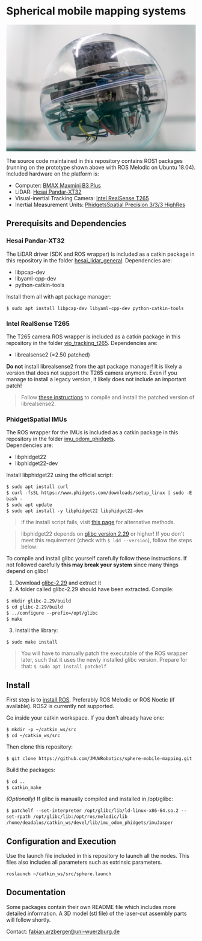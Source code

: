 # Spherical mobile mapping systems

![prototypeImage](https://github.com/JMUWRobotics/sphere-mobile-mapping/blob/main/delta_pose_filter/img/prototype.jpg?raw=true)

The source code maintained in this repository contains ROS1 packages (running on the prototype shown above with ROS Melodic on Ubuntu 18.04). Included hardware on the platform is:

- Computer: [BMAX Maxmini B3 Plus](https://www.bmaxit.com/Maxmini-B3-Plus-pd722218588.html)
- LiDAR: [Hesai Pandar-XT32](https://www.oxts.com/wp-content/uploads/2021/01/Hesai-PandarXT32_Brochure.pdf)
- Visual-inertial Tracking Camera: [Intel RealSense T265](https://www.intelrealsense.com/wp-content/uploads/2019/09/Intel_RealSense_Tracking_Camera_Datasheet_Rev004_release.pdf?_ga=2.85339993.1922532884.1743763554-46394901.1743498260)
- Inertial Measurement Units: [PhidgetsSpatial Precision 3/3/3 HighRes](https://www.phidgets.com/?prodid=1158#Tab_User_Guide) 

## Prerequisits and Dependencies

### Hesai Pandar-XT32

The LiDAR driver (SDK and ROS wrapper) is included as a catkin package in this repository in the folder [hesai\_lidar\_general](https://github.com/JMUWRobotics/sphere-mobile-mapping/tree/main/hesai_lidar_general).
Dependencies are:

- libpcap-dev
- libyaml-cpp-dev
- python-catkin-tools

Install them all with apt package manager:
```
$ sudo apt install libpcap-dev libyaml-cpp-dev python-catkin-tools
```

### Intel RealSense T265 

The T265 camera ROS wrapper is included as a catkin package in this repository in the folder [vio\_tracking\_t265](https://github.com/JMUWRobotics/sphere-mobile-mapping/tree/main/vio_tracking_t265).
Dependencies are:

- librealsense2 (=2.50 patched)

**Do not** install librealsense2 from the apt package manager! It is likely a version that does not support the T265 camera anymore. Even if you manage to install a legacy version, it likely does not include an important patch!

> Follow [these instructions](vio_tracking_t265/README.md) to compile and install the patched version of librealsense2.   

### PhidgetSpatial IMUs 

The ROS wrapper for the IMUs is included as a catkin package in this repository in the folder [imu\_odom\_phidgets](https://github.com/JMUWRobotics/sphere-mobile-mapping/tree/main/imu_odom_phidgets).  
Dependencies are:

- libphidget22
- libphidget22-dev

Install libphidget22 using the official script:
```
$ sudo apt install curl
$ curl -fsSL https://www.phidgets.com/downloads/setup_linux | sudo -E bash -
$ sudo apt update
$ sudo apt install -y libphidget22 libphidget22-dev
```

> If the install script fails, visit [this page](https://www.phidgets.com/docs/OS_-_Linux#Non-Root-2) for alternative methods.

> libphidget22 depends on [glibc version 2.29](https://ftp.gnu.org/gnu/glibc/glibc-2.29.tar.xz) or higher! If you don't meet this requirement (check with ```$ ldd --version```), follow the steps below: 

To compile and install glibc yourself carefully follow these instructions. If not followed carefully **this may break your system** since many things depend on glibc!

1. Download [glibc-2.29](https://ftp.gnu.org/gnu/glibc/glibc-2.29.tar.xz) and extract it
2. A folder called glibc-2.29 should have been extracted. Compile:
```
$ mkdir glibc-2.29/build 
$ cd glibc-2.29/build
$ ../configure --prefix=/opt/glibc
$ make 
```
3. Install the library:
```
$ sudo make install 
```

> You will have to manually patch the executable of the ROS wrapper later, such that it uses the newly installed glibc version. Prepare for that: ```$ sudo apt install patchelf```

## Install 

First step is to [install ROS](https://wiki.ros.org/Distributions#List_of_Distributions).
Preferably ROS Melodic or ROS Noetic (if available). ROS2 is currently not supported. 

Go inside your catkin workspace. If you don't already have one:
```
$ mkdir -p ~/catkin_ws/src
$ cd ~/catkin_ws/src
```

Then clone this repository:
```
$ git clone https://github.com/JMUWRobotics/sphere-mobile-mapping.git
```

Build the packages:
```
$ cd ..
$ catkin_make
```

_(Optionally)_ If glibc is manually compiled and installed in /opt/glibc:
```
$ patchelf --set-interpreter /opt/glibc/lib/ld-linux-x86-64.so.2 --set-rpath /opt/glibc/lib:/opt/ros/melodic/lib /home/deadalus/catkin_ws/devel/lib/imu_odom_phidgets/imuJasper
```
## Configuration and Execution 

Use the launch file included in this repository to launch all the nodes.
This files also includes all parameters such as extrinsic parameters. 

``` 
roslaunch ~/catkin_ws/src/sphere.launch
``` 

## Documentation 

Some packages contain their own README file which includes more detailed information. A 3D model (stl file) of the laser-cut assembly parts will follow shortly. 

Contact: fabian.arzberger@uni-wuerzburg.de 

